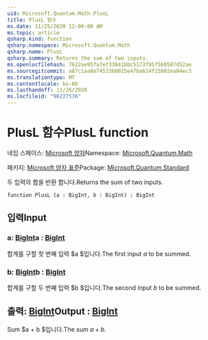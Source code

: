```yaml
---
uid: Microsoft.Quantum.Math.PlusL
title: PlusL 함수
ms.date: 11/25/2020 12:00:00 AM
ms.topic: article
qsharp.kind: function
qsharp.namespace: Microsoft.Quantum.Math
qsharp.name: PlusL
qsharp.summary: Returns the sum of two inputs.
ms.openlocfilehash: 7622ae95fa7ef33041bbc5173f95f5b9507d52ae
ms.sourcegitcommit: a87c1aa8e7453360025e47ba614f25b02ea84ec3
ms.translationtype: MT
ms.contentlocale: ko-KR
ms.lasthandoff: 11/26/2020
ms.locfileid: "96227576"
---
```

# <a name="plusl-function"></a><span data-ttu-id="a3fcb-102">PlusL 함수</span><span class="sxs-lookup"><span data-stu-id="a3fcb-102">PlusL function</span></span>

<span data-ttu-id="a3fcb-103">네임 스페이스: [Microsoft 양자](xref:Microsoft.Quantum.Math)</span><span class="sxs-lookup"><span data-stu-id="a3fcb-103">Namespace: [Microsoft.Quantum.Math](xref:Microsoft.Quantum.Math)</span></span>

<span data-ttu-id="a3fcb-104">패키지: [Microsoft 양자 표준](https://nuget.org/packages/Microsoft.Quantum.Standard)</span><span class="sxs-lookup"><span data-stu-id="a3fcb-104">Package: [Microsoft.Quantum.Standard](https://nuget.org/packages/Microsoft.Quantum.Standard)</span></span>


<span data-ttu-id="a3fcb-105">두 입력의 합을 반환 합니다.</span><span class="sxs-lookup"><span data-stu-id="a3fcb-105">Returns the sum of two inputs.</span></span>

```qsharp
function PlusL (a : BigInt, b : BigInt) : BigInt
```


## <a name="input"></a><span data-ttu-id="a3fcb-106">입력</span><span class="sxs-lookup"><span data-stu-id="a3fcb-106">Input</span></span>

### <a name="a--bigint"></a><span data-ttu-id="a3fcb-107">a: [BigInt](xref:microsoft.quantum.lang-ref.bigint)</span><span class="sxs-lookup"><span data-stu-id="a3fcb-107">a : [BigInt](xref:microsoft.quantum.lang-ref.bigint)</span></span>

<span data-ttu-id="a3fcb-108">합계를 구할 첫 번째 입력 $a $입니다.</span><span class="sxs-lookup"><span data-stu-id="a3fcb-108">The first input $a$ to be summed.</span></span>


### <a name="b--bigint"></a><span data-ttu-id="a3fcb-109">b: [BigInt](xref:microsoft.quantum.lang-ref.bigint)</span><span class="sxs-lookup"><span data-stu-id="a3fcb-109">b : [BigInt](xref:microsoft.quantum.lang-ref.bigint)</span></span>

<span data-ttu-id="a3fcb-110">합계를 구할 두 번째 입력 $b $입니다.</span><span class="sxs-lookup"><span data-stu-id="a3fcb-110">The second input $b$ to be summed.</span></span>



## <a name="output--bigint"></a><span data-ttu-id="a3fcb-111">출력: [BigInt](xref:microsoft.quantum.lang-ref.bigint)</span><span class="sxs-lookup"><span data-stu-id="a3fcb-111">Output : [BigInt](xref:microsoft.quantum.lang-ref.bigint)</span></span>

<span data-ttu-id="a3fcb-112">Sum $a + b $입니다.</span><span class="sxs-lookup"><span data-stu-id="a3fcb-112">The sum $a + b$.</span></span>